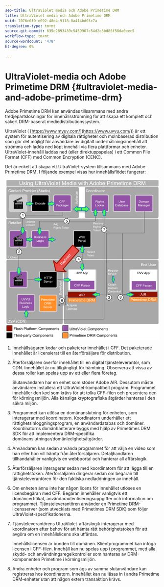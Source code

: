 ```yaml
---
seo-title: UltraViolet media och Adobe Primetime DRM
title: UltraViolet media och Adobe Primetime DRM
uuid: 7076c0f9-e092-48e4-9118-8a414bd03c7a
translation-type: tm+mt
source-git-commit: 635e2893439c5459907c54d2c3bd86f58da0eec5
workflow-type: tm+mt
source-wordcount: '478'
ht-degree: 0%

---
```



# UltraViolet-media och Adobe Primetime DRM {#ultraviolet-media-and-adobe-primetime-drm}

Adobe Primetime DRM kan användas tillsammans med andra tredjepartslösningar för innehållsströmning för att skapa ett komplett och säkert DRM-baserat mediedistributionssystem.

UltraViolet ( [https://www.myuv.com/](https://www.uvvu.com/)) är ett system för autentisering av digitala rättigheter och molnbaserad distribution som gör det möjligt för användare av digitalt underhållningsinnehåll att strömma och ladda ned köpt innehåll via flera plattformar och enheter. UltraViolet-innehåll laddas ned (eller direktuppspelas) i ett Common File Format (CFF) med Common Encryption (CENC).

Det är enkelt att skapa ett UltraViolet-system tillsammans med Adobe Primetime DRM. I följande exempel visas hur innehållsflödet fungerar:

<!--<a id="fig_cxy_dc2_44"></a>-->

![](assets/AdobeUV_web.png)

1. Innehållsägaren kodar och paketerar innehållet i CFF. Det paketerade innehållet är licensierat till en återförsäljare för distribution.
1. Återförsäljaren överför innehållet till en digital tjänsteleverantör, som CDN. Innehållet är nu tillgängligt för hämtning. Observera att vissa av dessa roller kan spelas upp av ett eller flera företag.

   Slutanvändaren har en enhet som stöder Adobe AIR. Dessutom måste användaren installera ett UltraViolet-kompatibelt program. Programmet innehåller den kod som krävs för att tolka CFF-filen och presentera den för körningsmiljön. Alla känsliga kryptografiska åtgärder hanteras i den säkra miljön.
1. Programmet kan utlösa en domänanslutning för enheten, som interagerar med koordinatorn. Koordinatorn underhåller ett rättighetsinloggningsprogram, en användardatabas och domäner. Koordinatorns domänhanterare byggs med hjälp av Primetimes DRM SDK för att implementera DRM-specifika domänanslutningar/domänledighetsåtgärder.
1. Användaren kan sedan använda programmet för att välja en video som han eller hon vill hämta från återförsäljaren. Detaljhandlaren tillhandahåller vanligtvis en webbportal och hanterar all affärslogik.
1. Återförsäljaren interagerar sedan med koordinatorn för att lägga till en rättighetstoken. Återförsäljaren dirigerar sedan om begäran till tjänsteleverantören för den faktiska nedladdningen av innehåll.
1. Om enheten ännu inte har någon licens för innehållet utlöses en licensbegäran med CFF. Begäran innehåller vanligtvis ett domäncertifikat, användarautentiseringsuppgifter och information om programmet. Tjänsteleverantören använder en Primetime DRM-licensserver (som utvecklats med Primetimes DRM SDK) som följer UltraViolet-specifikationerna.
1. Tjänsteleverantörens UltraViolet-affärslogik interagerar med koordinatorn efter behov för att hämta rätt behörighetstoken för att avgöra om en innehållslicens ska utfärdas.

   Innehållslicensen är bunden till domänen. Klientprogrammet kan infoga licensen i CFF-filen. Innehåll kan nu spelas upp i programmet, med alla skydd- och användningsregelkontroller som hanteras av DRM-komponenten Primetime i körningsmiljön.
1. Andra enheter och program som ägs av samma slutanvändare kan registreras hos koordinatorn. Innehållet kan nu läsas in i andra Primetime DRM-enheter utan att någon extern transaktion krävs.